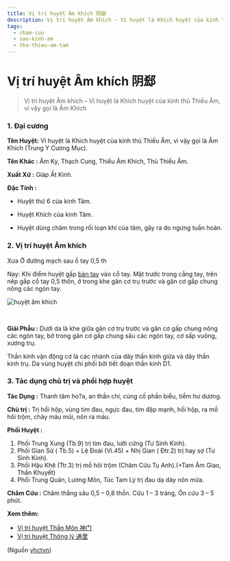 ```yaml
---
title: Vị trí huyệt Âm khích 阴郄
description: Vị trí huyệt Âm khích – Vì huyệt là Khích huyệt của kinh thủ Thiếu Âm, vì vậy gọi là Âm Khích 
tags:
  - cham-cuu
  - sau-kinh-am
  - thu-thieu-am-tam
---
```


# Vị trí huyệt Âm khích 阴郄 

> Vị trí huyệt Âm khích – Vì huyệt là Khích huyệt của kinh thủ Thiếu Âm, vì vậy gọi là Âm Khích 

### 1. Đại cương

**Tên Huyệt:** Vì huyệt là Khích huyệt của kinh thủ Thiếu Âm, vì vậy gọi là Âm Khích (Trung Y Cương Mục).

**Tên Khác :** Âm Ky, Thạch Cung, Thiếu Âm Khích, Thủ Thiếu Âm.

**Xuất Xứ :** Giáp Ất Kinh.

**Đặc Tính :**

+ Huyệt thứ 6 của kinh Tâm.

+ Huyệt Khích của kinh Tâm.

+ Huyệt dùng châm trong rối loạn khí của tâm, gây ra do ngưng tuần hoàn.

### 2. Vị trí huyệt Âm khích

Xưa Ở đường mạch sau ổ tay 0,5 th

Nay: Khi điểm huyệt gấp [bàn tay](/yhctvn/chung-tay-chan-ra-mo-hoi) vào cổ tay. Mặt trước trong cẳng tay, trên nếp gấp cổ tay 0,5 thốn, ở trong khe gân cơ trụ trước và gân cơ gấp chung nông các ngón tay.

![huyệt âm khích](/imgs/yhctvn/huyet-am-khich-300x169.jpg)

 

**Giải Phẫu :** Dưới da là khe giữa gân cơ trụ trước và gân cơ gấp chung nông các ngón tay, bờ trong gân cơ gấp chung sâu các ngón tay, cơ sấp vuông, xương trụ.

Thần kinh vận động cơ là các nhánh của dây thần kinh giữa và dây thần kinh trụ. Da vùng huyệt chi phối bởi tiết đoạn thần kinh D1.

### 3. Tác dụng chủ trị và phối hợp huyệt

**Tác Dụng :** Thanh tâm ho?a, an thần chí, củng cố phần biểu, tiềm hư dương.

**Chủ trị :** Trị hồi hộp, vùng tim đau, ngực đau, tim đập mạnh, hồi hộp, ra mồ hôi trộm, chảy máu mũi, nôn ra máu.

**Phối Huyệt :**

1. Phối Trung Xung (Tb.9) trị tim đau, lưỡi cứng (Tư Sinh Kinh).
2. Phối Gian Sử ( Tb.5) + Lệ Đoài (Vi.45) + Nhị Gian ( Đtr.2) trị hay sợ (Tư Sinh Kinh).
3. Phối Hậu Khê (Ttr.3) trị mồ hôi trộm (Châm Cứu Tụ Anh).(+Tam Âm Giao, Thần Khuyết)
4. Phối Trung Quản, Lương Môn, Túc Tam Lý trị đau dạ dày nôn mửa.

**Châm Cứu :** Châm thẳng sâu 0,5 – 0,8 thốn. Cứu 1 – 3 tráng, Ôn cứu 3 – 5 phút.

**Xem thêm:**

* [Vị trí huyệt Thần Môn 神门](/yhctvn/vi-tri-huyet-than-mon-%e7%a5%9e%e9%97%a8)
* [Vị trí huyệt Thông lý 通里](/yhctvn/vi-tri-huyet-thong-ly-%e9%80%9a%e9%87%8c)

(Nguồn <a href="https://yhctvn.com/vi-tri-huyet-am-khich-阴郄/" target="_blank">yhctvn</a>)
